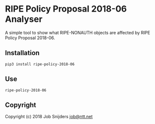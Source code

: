 RIPE Policy Proposal 2018-06 Analyser
=====================================

A simple tool to show what RIPE-NONAUTH objects are affected by
RIPE Policy Proposal 2018-06.

Installation
------------

`pip3 install ripe-policy-2018-06`

Use
---

`ripe-policy-2018-06`

Copyright
---------

Copyright (c) 2018 Job Snijders <job@ntt.net>
